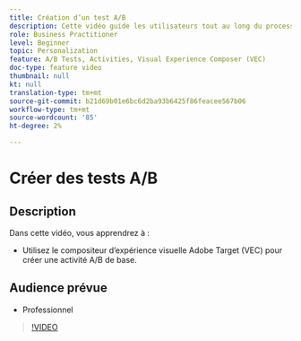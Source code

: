 ```yaml
---
title: Création d’un test A/B
description: Cette vidéo guide les utilisateurs tout au long du processus clé de création d’activités A/B en Adobe Target. Regardez cette vidéo pour découvrir comment créer une activité A/B de base à l’aide du compositeur d’expérience visuelle (compositeur d’expérience visuelle).
role: Business Practitioner
level: Beginner
topic: Personalization
feature: A/B Tests, Activities, Visual Experience Composer (VEC)
doc-type: feature video
thumbnail: null
kt: null
translation-type: tm+mt
source-git-commit: b21d69b01e6bc6d2ba93b6425f86feacee567b06
workflow-type: tm+mt
source-wordcount: '85'
ht-degree: 2%

---
```



# Créer des tests A/B

## Description

Dans cette vidéo, vous apprendrez à :

* Utilisez le compositeur d’expérience visuelle Adobe Target (VEC) pour créer une activité A/B de base.

## Audience prévue

* Professionnel

>[!VIDEO](https://video.tv.adobe.com/v/17391/?quality=12)